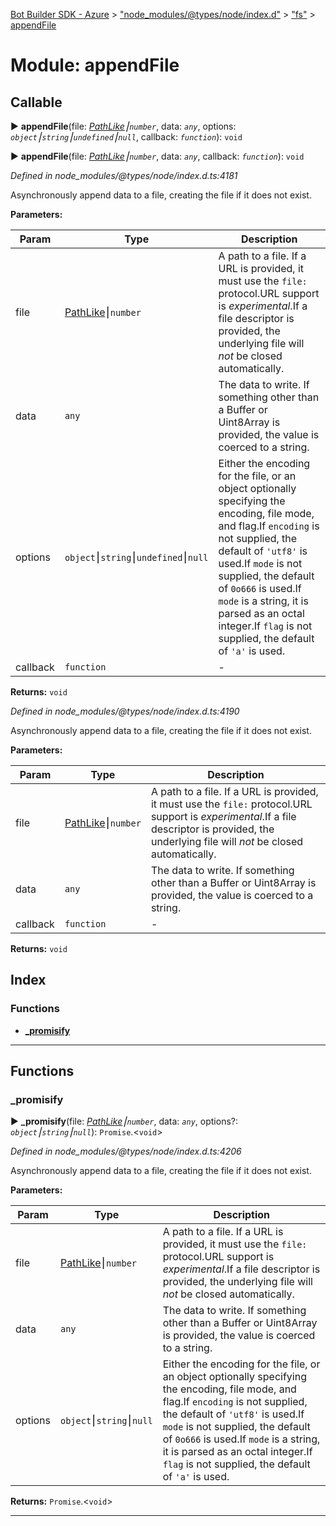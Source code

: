 [Bot Builder SDK - Azure](../README.md) > ["node_modules/@types/node/index.d"](../modules/_node_modules__types_node_index_d_.md) > ["fs"](../modules/_node_modules__types_node_index_d_._fs_.md) > [appendFile](../modules/_node_modules__types_node_index_d_._fs_.appendfile.md)



# Module: appendFile

## Callable
► **appendFile**(file: *[PathLike](_node_modules__types_node_index_d_._fs_.md#pathlike)⎮`number`*, data: *`any`*, options: *`object`⎮`string`⎮`undefined`⎮`null`*, callback: *`function`*): `void`

► **appendFile**(file: *[PathLike](_node_modules__types_node_index_d_._fs_.md#pathlike)⎮`number`*, data: *`any`*, callback: *`function`*): `void`



*Defined in node_modules/@types/node/index.d.ts:4181*



Asynchronously append data to a file, creating the file if it does not exist.


**Parameters:**

| Param | Type | Description |
| ------ | ------ | ------ |
| file | [PathLike](_node_modules__types_node_index_d_._fs_.md#pathlike)⎮`number`   |  A path to a file. If a URL is provided, it must use the `file:` protocol.URL support is _experimental_.If a file descriptor is provided, the underlying file will _not_ be closed automatically. |
| data | `any`   |  The data to write. If something other than a Buffer or Uint8Array is provided, the value is coerced to a string. |
| options | `object`⎮`string`⎮`undefined`⎮`null`   |  Either the encoding for the file, or an object optionally specifying the encoding, file mode, and flag.If `encoding` is not supplied, the default of `'utf8'` is used.If `mode` is not supplied, the default of `0o666` is used.If `mode` is a string, it is parsed as an octal integer.If `flag` is not supplied, the default of `'a'` is used. |
| callback | `function`   |  - |





**Returns:** `void`



*Defined in node_modules/@types/node/index.d.ts:4190*



Asynchronously append data to a file, creating the file if it does not exist.


**Parameters:**

| Param | Type | Description |
| ------ | ------ | ------ |
| file | [PathLike](_node_modules__types_node_index_d_._fs_.md#pathlike)⎮`number`   |  A path to a file. If a URL is provided, it must use the `file:` protocol.URL support is _experimental_.If a file descriptor is provided, the underlying file will _not_ be closed automatically. |
| data | `any`   |  The data to write. If something other than a Buffer or Uint8Array is provided, the value is coerced to a string. |
| callback | `function`   |  - |





**Returns:** `void`




## Index

### Functions

* [___promisify__](_node_modules__types_node_index_d_._fs_.appendfile.md#___promisify__)



---
## Functions
<a id="___promisify__"></a>

###  ___promisify__

► **___promisify__**(file: *[PathLike](_node_modules__types_node_index_d_._fs_.md#pathlike)⎮`number`*, data: *`any`*, options?: *`object`⎮`string`⎮`null`*): `Promise`.<`void`>



*Defined in node_modules/@types/node/index.d.ts:4206*



Asynchronously append data to a file, creating the file if it does not exist.


**Parameters:**

| Param | Type | Description |
| ------ | ------ | ------ |
| file | [PathLike](_node_modules__types_node_index_d_._fs_.md#pathlike)⎮`number`   |  A path to a file. If a URL is provided, it must use the `file:` protocol.URL support is _experimental_.If a file descriptor is provided, the underlying file will _not_ be closed automatically. |
| data | `any`   |  The data to write. If something other than a Buffer or Uint8Array is provided, the value is coerced to a string. |
| options | `object`⎮`string`⎮`null`   |  Either the encoding for the file, or an object optionally specifying the encoding, file mode, and flag.If `encoding` is not supplied, the default of `'utf8'` is used.If `mode` is not supplied, the default of `0o666` is used.If `mode` is a string, it is parsed as an octal integer.If `flag` is not supplied, the default of `'a'` is used. |





**Returns:** `Promise`.<`void`>





___



